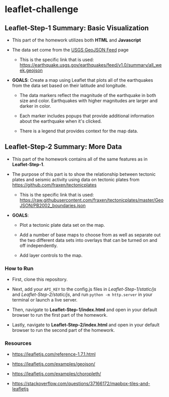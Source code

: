 # leaflet-challenge

## Leaflet-Step-1 Summary: Basic Visualization

* This part of the homework utilizes both **HTML** and **Javascript**

* The data set come from the [USGS GeoJSON Feed](http://earthquake.usgs.gov/earthquakes/feed/v1.0/geojson.php) page
   * This is the specific link that is used: <https://earthquake.usgs.gov/earthquakes/feed/v1.0/summary/all_week.geojson>

* **GOALS**: Create a map using Leaflet that plots all of the earthquakes from the data set based on their latitude and longitude.
   
   * The data markers reflect the magnitude of the earthquake in both size and color. Earthquakes with higher magnitudes are larger and darker in color.
   
   * Each marker includes popups that provide additional information about the earthquake when it's clicked.
   
   * There is a legend that provides context for the map data.

## Leaflet-Step-2 Summary:  More Data

* This part of the homework contains all of the same features as in **Leaflet-Step-1**.

* The purpose of this part is to show the relationship between tectonic plates and seismic activity using data on tectonic plates from <https://github.com/fraxen/tectonicplates>
  
  * This is the specific link that is used: <https://raw.githubusercontent.com/fraxen/tectonicplates/master/GeoJSON/PB2002_boundaries.json>

* **GOALS**:
  
  * Plot a tectonic plate data set on the map.
  
  * Add a number of base maps to choose from as well as separate out the two different data sets into overlays that can be turned on and off independently.
  
  * Add layer controls to the map.

### How to Run
* First, clone this repository.

* Next, add your `API_KEY` to the config.js files in _Leaflet-Step-1/static/js_ and _Leaflet-Step-2/static/js_, and run `python -m http.server` in your terminal or launch a live server.

* Then, navigate to **Leaflet-Step-1/index.html** and open in your default browser to run the first part of the homework.

* Lastly, navigate to **Leaflet-Step-2/index.html** and open in your default browser to run the second part of the homework.

### Resources

* <https://leafletjs.com/reference-1.7.1.html>

* <https://leafletjs.com/examples/geojson/>

* <https://leafletjs.com/examples/choropleth/>

* <https://stackoverflow.com/questions/37166172/mapbox-tiles-and-leafletjs>
